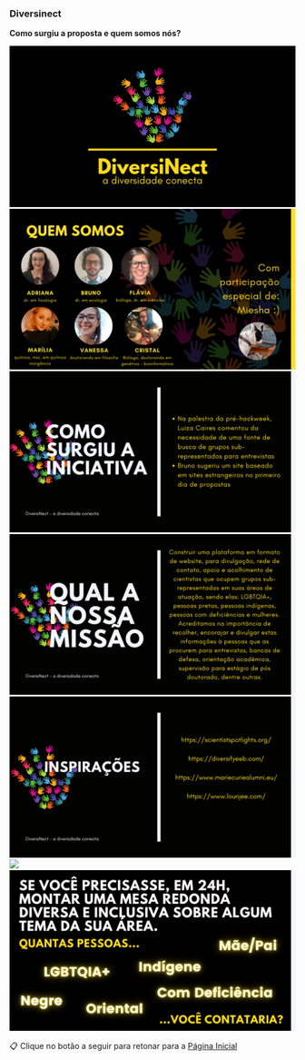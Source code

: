 ### Diversinect

**Como surgiu a proposta e quem somos nós?**

<img src= "./diversinect1.png">

<img src= "./diversinect2.png">

<img src= "./diversinect3.png">

<img src= "./diversinect4.png">

<img src= "./diversinect5.png">

<img src= "./diversinect6.png">

<img src= "./diversinect7.png">



📋 Clique no botão a seguir para retonar para a  [Página Inicial](./index.md)
